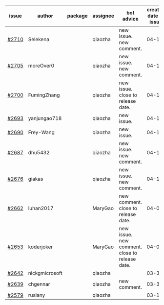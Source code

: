 | issue | author | package | assignee | bot advice | created date of issue | target release date | date from target |
| ------ | ------ | ------ | ------ | ------ | ------ | ------ | :-----: |
| [#2710](https://github.com/Azure/sdk-release-request/issues/2710) | Selekena |  | qiaozha | new issue. new comment. | 04-15 | 05-02 |  |
| [#2705](https://github.com/Azure/sdk-release-request/issues/2705) | moreOver0 |  | qiaozha | new issue. new comment. | 04-15 | 04-22 |  |
| [#2700](https://github.com/Azure/sdk-release-request/issues/2700) | FumingZhang |  | qiaozha | new issue. close to release date.  | 04-15 | 04-19 | 0 |
| [#2693](https://github.com/Azure/sdk-release-request/issues/2693) | yanjungao718 |  | qiaozha | new issue. | 04-15 | 04-26 |  |
| [#2690](https://github.com/Azure/sdk-release-request/issues/2690) | Frey-Wang |  | qiaozha | new issue. | 04-15 | 04-22 |  |
| [#2687](https://github.com/Azure/sdk-release-request/issues/2687) | dhu5432 |  | qiaozha | new issue. new comment. | 04-14 | 04-22 |  |
| [#2676](https://github.com/Azure/sdk-release-request/issues/2676) | giakas |  | qiaozha | new issue. new comment. | 04-11 | 04-13 |  |
| [#2662](https://github.com/Azure/sdk-release-request/issues/2662) | luhan2017 |  | MaryGao | new comment. close to release date.  | 04-07 | 04-21 | 2 |
| [#2653](https://github.com/Azure/sdk-release-request/issues/2653) | koderjoker |  | MaryGao | new issue. new comment. close to release date.  | 04-04 | 04-18 | 0 |
| [#2642](https://github.com/Azure/sdk-release-request/issues/2642) | nickgmicrosoft |  | qiaozha |  | 03-31 | 04-04 |  |
| [#2639](https://github.com/Azure/sdk-release-request/issues/2639) | chgennar |  | qiaozha | new comment. | 03-30 | 04-13 |  |
| [#2579](https://github.com/Azure/sdk-release-request/issues/2579) | ruslany |  | qiaozha |  | 03-17 | 03-31 |  |
